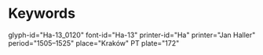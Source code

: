 # Keywords
glyph-id="Ha-13_0120"
font-id="Ha-13"
printer-id="Ha"
printer="Jan Haller"
period="1505–1525"
place="Kraków"
PT plate="172"

